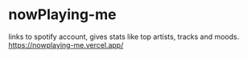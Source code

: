 # nowPlaying-me
links to spotify account, gives stats like top artists, tracks and moods.<br>
https://nowplaying-me.vercel.app/

